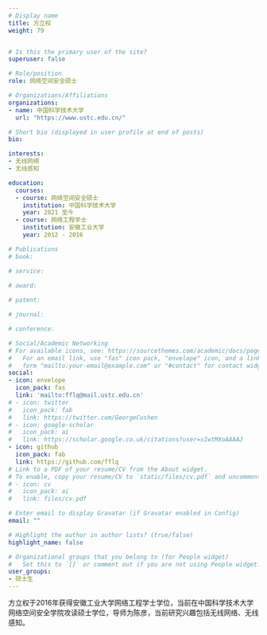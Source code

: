 ```yaml
---
# Display name
title: 方立权
weight: 79


# Is this the primary user of the site?
superuser: false

# Role/position
role: 网络空间安全硕士

# Organizations/Affiliations
organizations:
- name: 中国科学技术大学
  url: "https://www.ustc.edu.cn/"

# Short bio (displayed in user profile at end of posts)
bio: 

interests:
- 无线网络
- 无线感知

education:
  courses:
  - course: 网络空间安全硕士
    institution: 中国科学技术大学
    year: 2021 至今
  - course: 网络工程学士
    institution: 安徽工业大学
    year: 2012 - 2016

# Publications
# book:

# service:
  
# award:

# patent:

# journal:

# conference:

# Social/Academic Networking
# For available icons, see: https://sourcethemes.com/academic/docs/page-builder/#icons
#   For an email link, use "fas" icon pack, "envelope" icon, and a link in the
#   form "mailto:your-email@example.com" or "#contact" for contact widget.
social:
- icon: envelope
  icon_pack: fas
  link: 'mailto:fflq@mail.ustc.edu.cn'
# - icon: twitter
#   icon_pack: fab
#   link: https://twitter.com/GeorgeCushen
# - icon: google-scholar
#   icon_pack: ai
#   link: https://scholar.google.co.uk/citations?user=sIwtMXoAAAAJ
- icon: github
  icon_pack: fab
  link: https://github.com/fflq
# Link to a PDF of your resume/CV from the About widget.
# To enable, copy your resume/CV to `static/files/cv.pdf` and uncomment the lines below.
# - icon: cv
#   icon_pack: ai
#   link: files/cv.pdf

# Enter email to display Gravatar (if Gravatar enabled in Config)
email: ""

# Highlight the author in author lists? (true/false)
highlight_name: false

# Organizational groups that you belong to (for People widget)
#   Set this to `[]` or comment out if you are not using People widget.
user_groups:
- 硕士生
---
```


方立权于2016年获得安徽工业大学网络工程学士学位，当前在中国科学技术大学网络空间安全学院攻读硕士学位，导师为陈彦，当前研究兴趣包括无线网络、无线感知。

